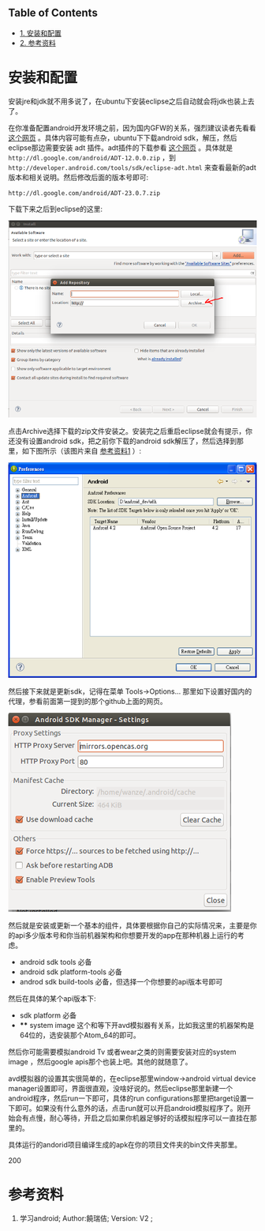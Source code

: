 <nav id="table-of-contents">
<h2>Table of Contents</h2>
<div id="text-table-of-contents">
<ul>
<li><a href="#orgheadline1">1. 安装和配置</a></li>
<li><a href="#orgheadline2">2. 参考资料</a></li>
</ul>
</div>
</nav>


# 安装和配置<a id="orgheadline1"></a>

安装jre和jdk就不用多说了，在ubuntu下安装eclipse之后自动就会将jdk也装上去了。

在你准备配置android开发环境之前，因为国内GFW的关系，强烈建议读者先看看 [这个网页](https://github.com/inferjay/AndroidDevTools) 。具体内容可能有点杂，ubuntu下下载android sdk，解压，然后eclipse那边需要安装 adt 插件。adt插件的下载参看 [这个网页](http://my.oschina.net/roaminlove/blog/40384) 。具体就是 `http://dl.google.com/android/ADT-12.0.0.zip` ，到 `http://developer.android.com/tools/sdk/eclipse-adt.html` 来查看最新的adt版本和相关说明。然后修改后面的版本号即可:

    http://dl.google.com/android/ADT-23.0.7.zip

下载下来之后到eclipse的这里:

![img](images/eclipse-adt.png "eclipse-adt")

点击Archive选择下载的zip文件安装之。安装完之后重启eclipse就会有提示，你还没有设置android sdk，把之前你下载的android sdk解压了，然后选择到那里，如下图所示（该图片来自 [参考资料1](#orgtarget1) ）:

![img](images/eclipse-set-android-sdk.png)

然后接下来就是更新sdk，记得在菜单 Tools→Options&#x2026; 那里如下设置好国内的代理，参看前面第一提到的那个github上面的网页。

![img](images/sdk-set-proxy.png "sdk-set-proxy")

然后就是安装或更新一个基本的组件，具体要根据你自己的实际情况来，主要是你的api多少版本号和你当前机器架构和你想要开发的app在那种机器上运行的考虑。 

-   android sdk tools 必备
-   android sdk platform-tools 必备
-   androd sdk build-tools 必备，但选择一个你想要的api版本号即可

然后在具体的某个api版本下:

-   sdk platform 必备
-   **\*\*** system image 这个和等下开avd模拟器有关系，比如我这里的机器架构是64位的，选安装那个Atom\_64的即可。

然后你可能需要模拟android Tv 或者wear之类的则需要安装对应的system image ，然后google apis那个也装上吧。其他的就随意了。

avd模拟器的设置其实很简单的，在eclipse那里window→android virtual device manager设置即可，界面很直观，没啥好说的。然后eclipse那里新建一个android程序，然后run一下即可，具体的run configurations那里把target设置一下即可。如果没有什么意外的话，点击run就可以开启android模拟程序了。刚开始会有点慢，耐心等待，开启之后如果你机器足够好的话模拟程序可以一直挂在那里的。

具体运行的andorid项目编译生成的apk在你的项目文件夹的bin文件夹那里。

200

# 参考资料<a id="orgheadline2"></a>

1.  学习android; Author:饒瑞佶; Version: V2 ;  <a id="orgtarget1"></a>